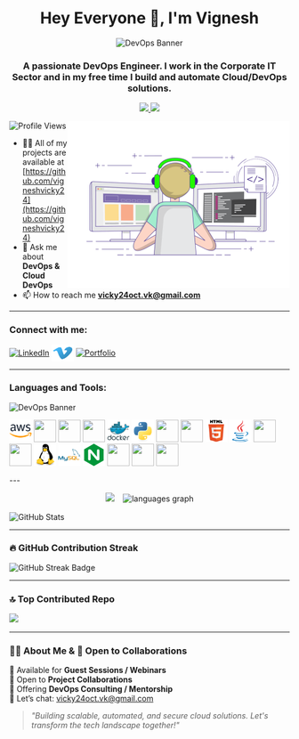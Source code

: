 <h1 align="center">Hey Everyone 👋, I'm Vignesh </h1>

<div align="center">
  <img src="https://camo.githubusercontent.com/21a854b4858cf3cf6549213d8a750302f74e517f39df4a77474229112887a6c5/68747470733a2f2f63646e2e6472696262626c652e636f6d2f7573657275706c6f61642f373732353831342f66696c652f6f726967696e616c2d61643334653561336435383761386139306236353836646536373731303232352e676966" alt="DevOps Banner">
</div>

<h3 align="center">A passionate DevOps Engineer. I work in the Corporate IT Sector and in my free time I build and automate Cloud/DevOps solutions.</h3>

<p align="center">
  <a href="https://github.com/vigneshvicky24">
    <img src="https://img.shields.io/github/followers/vigneshvicky24?label=Follow&style=social" />
  </a>
  <a href="https://linkedin.com/in/vicky-s-developer">
    <img src="https://img.shields.io/badge/LinkedIn-Vignesh-blue?logo=linkedin&style=flat-square" />
  </a>
</p>

<img align="right" alt="Coding" width="400" src="https://raw.githubusercontent.com/devSouvik/devSouvik/master/gif3.gif">

<p align="left">
  <img src="https://komarev.com/ghpvc/?username=vigneshvicky24&label=Profile%20views&color=0e75b6&style=flat" alt="Profile Views" />
</p>

- 👨‍💻 All of my projects are available at [https://github.com/vigneshvicky24](https://github.com/vigneshvicky24)  
- 💬 Ask me about **DevOps & Cloud DevOps**  
- 📫 How to reach me **vicky24oct.vk@gmail.com**

---

<h3 align="left">Connect with me:</h3>

<p align="left">
  <a href="https://www.linkedin.com/in/vicky-s-developer/" target="blank"><img align="center" src="https://raw.githubusercontent.com/rahuldkjain/github-profile-readme-generator/master/src/images/icons/Social/linked-in-alt.svg" alt="LinkedIn" height="30" width="40" /></a>
    <a href="https://vigneshops.netlify.app/#" target="blank"><img align="center" src="https://github.com/vigneshvicky24/vigneshvicky24/blob/main/logo.png" alt="Portfolio" height="30" width="40" /></a>
  <a href="https://www.geeksforgeeks.org/user/vicky24h5bc/" target="blank"><img align="center" src="https://upload.wikimedia.org/wikipedia/commons/thumb/4/43/GeeksforGeeks.svg/1200px-GeeksforGeeks.svg.png" alt="Portfolio" height="30" width="40" /></a>

</p>

---
<h3 align="left">Languages and Tools:</h3>
<img src="https://camo.githubusercontent.com/7aaa7fa7ebc6c7c7fa51e2b69efff5fcd3d9604d5b095d2be646f375be2f2325/68747470733a2f2f696d6775722e636f6d2f526b6e4c4858512e706e67" alt="DevOps Banner">
<p align="left">
  <img src="https://raw.githubusercontent.com/devicons/devicon/master/icons/amazonwebservices/amazonwebservices-original-wordmark.svg" width="40" height="40"/>
  <img src="https://www.vectorlogo.zone/logos/microsoft_azure/microsoft_azure-icon.svg" width="40" height="40"/>
  <img src="https://www.vectorlogo.zone/logos/gnu_bash/gnu_bash-icon.svg" width="40" height="40"/>
  <img src="https://www.vectorlogo.zone/logos/circleci/circleci-icon.svg" width="40" height="40"/>
  <img src="https://raw.githubusercontent.com/devicons/devicon/master/icons/docker/docker-original-wordmark.svg" width="40" height="40"/>
  <img src="https://raw.githubusercontent.com/devicons/devicon/master/icons/python/python-original.svg" width="40" height="40"/>
  <img src="https://www.vectorlogo.zone/logos/git-scm/git-scm-icon.svg" width="40" height="40"/>
  <img src="https://www.vectorlogo.zone/logos/grafana/grafana-icon.svg" width="40" height="40"/>
  <img src="https://raw.githubusercontent.com/devicons/devicon/master/icons/html5/html5-original-wordmark.svg" width="40" height="40"/>
  <img src="https://raw.githubusercontent.com/devicons/devicon/master/icons/java/java-original.svg" width="40" height="40"/>
  <img src="https://www.vectorlogo.zone/logos/jenkins/jenkins-icon.svg" width="40" height="40"/>
  <img src="https://www.vectorlogo.zone/logos/kubernetes/kubernetes-icon.svg" width="40" height="40"/>
  <img src="https://raw.githubusercontent.com/devicons/devicon/master/icons/linux/linux-original.svg" width="40" height="40"/>
  <img src="https://raw.githubusercontent.com/devicons/devicon/master/icons/mysql/mysql-original-wordmark.svg" width="40" height="40"/>
  <img src="https://raw.githubusercontent.com/devicons/devicon/master/icons/nginx/nginx-original.svg" width="40" height="40"/>
  <img src="https://www.vectorlogo.zone/logos/getpostman/getpostman-icon.svg" width="40" height="40"/>
  <img src="https://raw.githubusercontent.com/detain/svg-logos/780f25886640cef088af994181646db2f6b1a3f8/svg/selenium-logo.svg" width="40" height="40"/>
  <img src="https://www.vectorlogo.zone/logos/springio/springio-icon.svg" width="40" height="40"/>
</p>
---

<p align="center">
<img height="140px" src="https://github-readme-stats-eight-theta.vercel.app/api?username=vigneshvicky24&title_color=FA8C00&icon_color=CC5160&text_color=949CA5&bg_color=00000000&show_icons=true&include_all_commits=true&count_private=true"/>&nbsp&nbsp&nbsp
 <img height="140px" src="https://github-readme-stats.vercel.app/api/top-langs?username=vigneshvicky24&title_color=FA8C00&icon_color=CC5160&text_color=949CA5&bg_color=00000000&locale=en&hide_title=false&layout=compact&card_width=320&langs_count=5&hide_border=false" alt="languages graph"/>
</p>

<p>
  <img align="center" src="https://github-readme-stats.vercel.app/api?username=vigneshvicky24&show_icons=true&locale=en&theme=vue&hide_border=true" alt="GitHub Stats" />
</p>

---

### 🔥 GitHub Contribution Streak

![GitHub Streak Badge](https://img.shields.io/badge/GitHub%20Streak-Active-brightgreen?logo=github&style=for-the-badge)

---
### 🔝 Top Contributed Repo
![](https://github-contributor-stats.vercel.app/api?username=vigneshvicky24&limit=5&theme=flat&combine_all_yearly_contributions=true)

---

### 👨‍💼 About Me & 🤝 Open to Collaborations

🎤 Available for **Guest Sessions / Webinars**  
🤝 Open to **Project Collaborations**  
💼 Offering **DevOps Consulting / Mentorship**  
📧 Let’s chat: [vicky24oct.vk@gmail.com](mailto:vicky24oct.vk@gmail.com)

> *"Building scalable, automated, and secure cloud solutions. Let's transform the tech landscape together!"*
